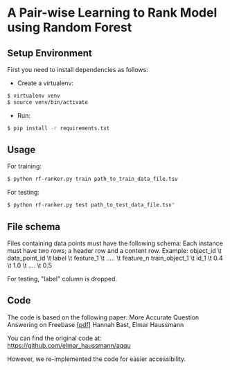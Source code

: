 # A Pair-wise Learning to Rank Model using Random Forest


## Setup Environment
First you need to install dependencies as follows:
- Create a virtualenv:
```sh
$ virtualenv venv
$ source venv/bin/activate
```
- Run:
```sh
$ pip install -r requirements.txt
```
## Usage
For training:
```sh
$ python rf-ranker.py train path_to_train_data_file.tsv
```
For testing:
```sh
$ python rf-ranker.py test path_to_test_data_file.tsv"
```
## File schema
Files containing data points must have the following schema: Each instance must have two rows; a header row and a content row.
Example:
object_id \t data_point_id \t label \t feature_1 \t ..... \t feature_n
train_object_1 \t id_1 \t 0.4 \t 1.0 \t .... \t 0.5

For testing, "label" column is dropped.

## Code
The code is based on the following paper:
More Accurate Question Answering on Freebase [[pdf]](http://ad-publications.informatik.uni-freiburg.de/CIKM_freebase_qa_BH_2015.pdf)
Hannah Bast, Elmar Haussmann

You can find the original code at:
https://github.com/elmar_haussmann/aqqu

However, we re-implemented the code for easier accessibility.
